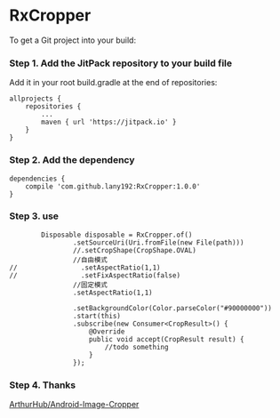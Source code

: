 # RxCropper
To get a Git project into your build:

### Step 1. Add the JitPack repository to your build file

Add it in your root build.gradle at the end of repositories:

    allprojects {
        repositories {
            ...
            maven { url 'https://jitpack.io' }
        }
    }

### Step 2. Add the dependency

    dependencies {
        compile 'com.github.lany192:RxCropper:1.0.0'
    }

### Step 3. use

            Disposable disposable = RxCropper.of()
                    .setSourceUri(Uri.fromFile(new File(path)))
                    //.setCropShape(CropShape.OVAL)
                    //自由模式
    //                .setAspectRatio(1,1)
    //                .setFixAspectRatio(false)
                    //固定模式
                    .setAspectRatio(1,1)

                    .setBackgroundColor(Color.parseColor("#90000000"))
                    .start(this)
                    .subscribe(new Consumer<CropResult>() {
                        @Override
                        public void accept(CropResult result) {
                            //todo something
                        }
                    });
                    
### Step 4. Thanks

[ArthurHub/Android-Image-Cropper](https://github.com/ArthurHub/Android-Image-Cropper)